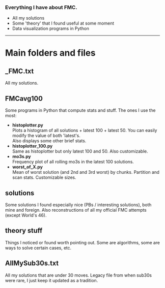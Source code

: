 ### Everything I have about FMC.  
- All my solutions
- Some 'theory' that I found useful at some moment
- Data visualization programs in Python

---

# Main folders and files

## _FMC.txt
All my solutions.

## FMCavg100 
Some programs in Python that compute stats and stuff.
The ones I use the most:
- **histoplotter.py**  
  Plots a histogram of all solutions + latest 100 + latest 50. You can easily modify the value of both 'latest's.  
  Also displays some other brief stats.
- **histoplotter_100.py**  
  Same as histoplotter but only latest 100 and 50. Also customizable.
- **mo3s.py**  
  Frequency plot of all rolling mo3s in the latest 100 solutions.
- **worst_of_X.py**  
  Mean of worst solution (and 2nd and 3rd worst) by chunks. Partition and scan stats. Customizable sizes.
  
## solutions
Some solutions I found especially nice (PBs / interesting solutions), both mine and foreign.
Also reconstructions of all my official FMC attempts (except World's 46).

## theory stuff
Things I noticed or found worth pointing out. Some are algorithms, some are ways to solve certain cases, etc.

## AllMySub30s.txt
All my solutions that are under 30 moves. Legacy file from when sub30s were rare, I just keep it updated as a tradition.
